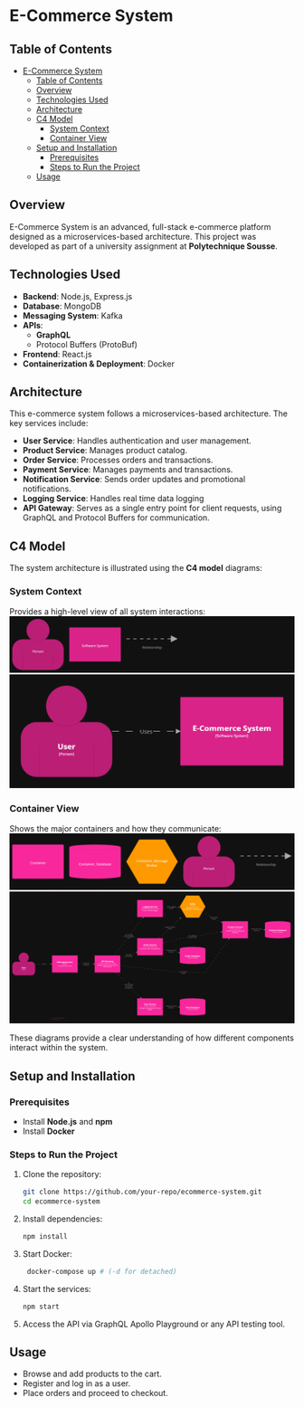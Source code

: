 # E-Commerce System

## Table of Contents
- [E-Commerce System](#e-commerce-system)
  - [Table of Contents](#table-of-contents)
  - [Overview](#overview)
  - [Technologies Used](#technologies-used)
  - [Architecture](#architecture)
  - [C4 Model](#c4-model)
    - [System Context](#system-context)
    - [Container View](#container-view)
  - [Setup and Installation](#setup-and-installation)
    - [Prerequisites](#prerequisites)
    - [Steps to Run the Project](#steps-to-run-the-project)
  - [Usage](#usage)

## Overview
E-Commerce System is an advanced, full-stack e-commerce platform designed as a microservices-based architecture. This project was developed as part of a university assignment at **Polytechnique Sousse**.

## Technologies Used
- **Backend**: Node.js, Express.js
- **Database**: MongoDB
- **Messaging System**: Kafka
- **APIs**:
  - **GraphQL**
  - Protocol Buffers (ProtoBuf)
- **Frontend**: React.js
- **Containerization & Deployment**: Docker

## Architecture
This e-commerce system follows a microservices-based architecture. The key services include:
- **User Service**: Handles authentication and user management.
- **Product Service**: Manages product catalog.
- **Order Service**: Processes orders and transactions.
- **Payment Service**: Manages payments and transactions.
- **Notification Service**: Sends order updates and promotional notifications.
- **Logging Service**: Handles real time data logging
- **API Gateway**: Serves as a single entry point for client requests, using GraphQL and Protocol Buffers for communication.

## C4 Model
The system architecture is illustrated using the **C4 model** diagrams:

### System Context
Provides a high-level view of all system interactions:
![System Context Key](images/structurizr-SystemContext-key.png)
![System Context Diagram](images/structurizr-SystemContext-001.png)

### Container View
Shows the major containers and how they communicate:
![Container View Diagram](images/structurizr-ContainerView-key.png)
![Container View Diagram](images/structurizr-ContainerView.png)



These diagrams provide a clear understanding of how different components interact within the system.

## Setup and Installation
### Prerequisites
- Install **Node.js** and **npm**
- Install **Docker**

### Steps to Run the Project
1. Clone the repository:
   ```sh
   git clone https://github.com/your-repo/ecommerce-system.git
   cd ecommerce-system
   ```
2. Install dependencies:
   ```sh
   npm install
   ```
3. Start Docker:
   ```sh
    docker-compose up # (-d for detached)
   ```
4. Start the services:
   ```sh
   npm start
   ```
5. Access the API via GraphQL Apollo Playground or any API testing tool.

## Usage
- Browse and add products to the cart.
- Register and log in as a user.
- Place orders and proceed to checkout.


